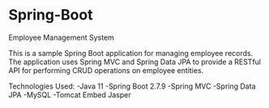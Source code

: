 # Spring-Boot
Employee Management System

This is a sample Spring Boot application for managing employee records. The application uses Spring MVC and Spring Data JPA to provide a RESTful API for performing CRUD operations on employee entities.

Technologies Used:
-Java 11
-Spring Boot 2.7.9
-Spring MVC
-Spring Data JPA
-MySQL
-Tomcat Embed Jasper
